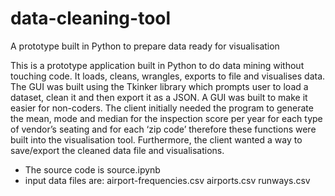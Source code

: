 # data-cleaning-tool
A prototype built in Python to prepare data ready for visualisation

This is a prototype application built in Python to do data mining without touching code. It loads, cleans, wrangles, exports to file and visualises data. The GUI was built using the Tkinker library which prompts user to load a dataset, clean it and then export it as a JSON. A GUI was built to make it easier for non-coders. The client initially needed the program to generate the mean, mode and median for the inspection score per year for each type of vendor’s seating and for each ‘zip code’ therefore these functions were built into the visualisation tool. Furthermore, the client wanted a way to save/export the cleaned data file and visualisations.

- The source code is source.ipynb
- input data files are:
airport-frequencies.csv
airports.csv
runways.csv



